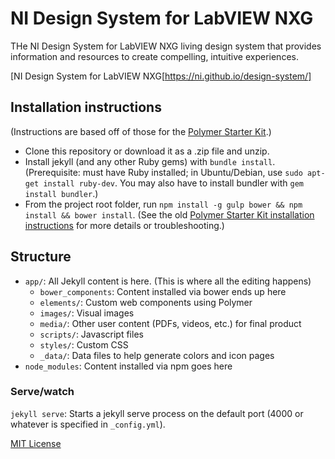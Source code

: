 # NI Design System for LabVIEW NXG

THe NI Design System for LabVIEW NXG living design system that provides information and resources to create compelling, intuitive experiences.

[NI Design System for LabVIEW NXG[https://ni.github.io/design-system/]

## Installation instructions

(Instructions are based off of those for the [Polymer Starter Kit](https://github.com/PolymerElements/polymer-starter-kit).)

- Clone this repository or download it as a .zip file and unzip.
- Install jekyll (and any other Ruby gems) with `bundle install`. (Prerequisite: must have Ruby installed; in Ubuntu/Debian, use `sudo apt-get install ruby-dev`. You may also have to install bundler with `gem install bundler`.)
- From the project root folder, run `npm install -g gulp bower && npm install && bower install`. (See the old [Polymer Starter Kit installation instructions](https://github.com/PolymerElements/polymer-starter-kit/blob/5602f0d3352540335eae413ff35d90cbeab9ee72/README.md) for more details or troubleshooting.)

## Structure

- `app/`: All Jekyll content is here. (This is where all the editing happens)
  - `bower_components`: Content installed via bower ends up here
  - `elements/`: Custom web components using Polymer
  - `images/`: Visual images
  - `media/`: Other user content (PDFs, videos, etc.) for final product
  - `scripts/`: Javascript files
  - `styles/`: Custom CSS
  - `_data/`: Data files to help generate colors and icon pages 
- `node_modules`: Content installed via npm goes here

### Serve/watch

`jekyll serve`: Starts a jekyll serve process on the default port (4000 or whatever is specified in `_config.yml`).


[MIT License](LICENSE)
